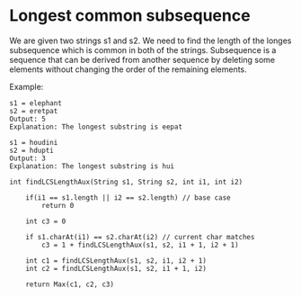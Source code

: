 # Longest common subsequence

We are given two strings s1 and s2. We need to find the length of the longes subsequence which is common in both of the strings. Subsequence is a sequence that can be derived from another sequence by deleting some elements without changing the order of the remaining elements.

Example:

    s1 = elephant
    s2 = eretpat
    Output: 5
    Explanation: The longest substring is eepat

    s1 = houdini
    s2 = hdupti
    Output: 3
    Explanation: The longest substring is hui

```
int findLCSLengthAux(String s1, String s2, int i1, int i2)

    if(i1 == s1.length || i2 == s2.length) // base case
        return 0
        
    int c3 = 0

    if s1.charAt(i1) == s2.charAt(i2) // current char matches
        c3 = 1 + findLCSLengthAux(s1, s2, i1 + 1, i2 + 1)

    int c1 = findLCSLengthAux(s1, s2, i1, i2 + 1)
    int c2 = findLCSLengthAux(s1, s2, i1 + 1, i2)

    return Max(c1, c2, c3)

```